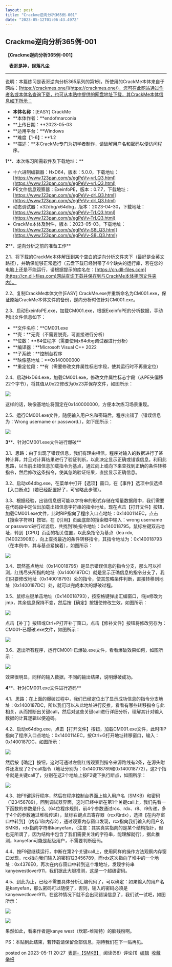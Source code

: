 ```yaml
---
layout: post
title: "Crackme逆向分析365例-001"
date: "2023-05-12T01:06:43.497Z"
---
```

Crackme逆向分析365例-001
-------------------

**【Crackme逆向分析365例-001】**

   **表哥是神，误落凡尘**

* * *

说明：本篇练习是表哥逆向分析365系列的第1例，所使用的CrackMe本体来自于网站：[https://crackmes.one/](https://crackmes.one/)，您可在此网站通过作者名或本体名查询下载，也可从本贴中提供的网盘地址下载，其CrackMe本体信息如下所示：

*   **本体名称：**\[EASY\] CrackMe
*   **本体作者：**endofmarconia
*   **上传日期：**2023-05-03
*   **适用平台：**Windows
*   **难度【1-6】：**1.2
*   **描述：**本CrackMe专门为初学者制作，请破解用户名和密码以便访问程序。

**1****、本次练习所需软件及下载地址：**

*   十六进制编辑器：HxD64，版本：5.0.0，下载地址：[https://www.123pan.com/s/egPeVv-vrLQ3.html](https://www.123pan.com/s/egPeVv-vrLQ3.html)
*   PE文件信息观察器：ExeinfoPE，版本：0.7.7，下载地址：[https://www.123pan.com/s/egPeVv-drLQ3.html](https://www.123pan.com/s/egPeVv-drLQ3.html)
*   动态调试器：x32dbg/x64dbg，版本：2023-04-30，下载地址：[https://www.123pan.com/s/egPeVv-TrLQ3.html](https://www.123pan.com/s/egPeVv-TrLQ3.html)
*   CrackMe本体及附件，版本：2023-05-03，下载地址：[https://www.123pan.com/s/egPeVv-S8LQ3.html](https://www.123pan.com/s/egPeVv-S8LQ3.html)

**2****、逆向分析之前的准备工作**

2.1、将下载的CrackMe本体解压到某个空白的逆向分析文件夹下（最好是全英文路径），并确保能够正常运行（云盘下载已经附带了4个缺失的运行库，若在您的电脑上还是不能运行，请根据提示的库名在：[https://cn.dll-files.com](https://cn.dll-files.com)网站查询下载并保存到与CrackMe本体相同文件夹内）。

2.2、复制CrackMe本体文件\[EASY\] CrackMe.exe并重新命名为CM001.exe，保证原始CrackMe本体文件的备份，逆向分析时仅针对CM001.exe。

2.3、启动ExeinfoPE.exe，加载CM001.exe，根据ExeinfoPE的分析数据，手动列出文件信息如下：

*   **文件名称：**CM001.exe
*   **壳：**无壳（不需要脱壳，可直接进行分析）
*   **位数：**64位程序（需要使用x64dbg调试器进行分析）
*   **编译器：**Microsoft Visual C++ 2022
*   **子系统：**控制台程序
*   **映像基地址：**0x140000000
*   **重定位段：**有（需要修改文件属性标志字段，使其运行时不再重定位）

2.4、启动HxD64.exe，加载CM001.exe，修改文件属性标志字段（从PE头偏移22个字节），将其值从0x22修改为0x23并保存文件，如图所示：

![](https://www.hualigs.cn/image/645cbbcb9a3ae.jpg)

这样的话，映像基地址将固定在0x140000000，方便本次练习场景重现。

2.5、运行CM001.exe文件，随便输入用户名和密码后，程序出错了（错误信息为：Wrong username or password.），如下图所示：

![](https://www.hualigs.cn/image/645cbd38662e8.jpg)

**3****、针对CM001.exe文件进行爆破**

3.1、思路：由于出现了错误信息，我们有理由相信，程序对输入的数据进行了某种计算，并且对计算结果进行了验证判断，以此决定显示正确或错误信息。利用此思路，以当前出错信息加载指令为基点，通过向上或向下来查找到正确的条件转移指令，然后修改这条指令，使其忽略验证结果，直接显示正确信息。

3.2、启动x64dbg.exe，在菜单中打开【选项】窗口，在【事件】选项中仅选择【入口断点】（若已经配置好了，可省略此步骤）。

3.3、根据经验，出错信息很可能以字符串的形式存储在常量数据段中，我们需要在代码段中定位出加载出错信息字符串的指令地址。现在点击【打开文件】按钮，加载CM001.exe文件，此时RIP指向了程序入口点地址：0x1400114EC，点击【搜索字符串】按钮，在【引用】页面底部的搜索框中输入：wrong username or password进行过滤后，共找到1处指令地址：0x140018795。鼠标左键双击地址，转到【CPU】页面的相关位置，以此条指令为基点（lea rdx,\[140023908\]），向上查找最近的条件转移指令，其指令地址为：0x140018793（在本例中，其与基点紧挨着），如图所示：

![](https://www.hualigs.cn/image/645cbe24c768c.jpg)

3.4、既然基点地址（0x140018795）是显示错误信息的指令分支，那么可以推测，红线尽头所指的地址（0x1400187DC）就是显示正确信息的指令分支了，我们只要修改地址（0x140018793）处的指令，使其忽略条件判断，直接转移到地址（0x1400187DC）处，就可以完成本次的爆破过程。

3.5、鼠标左键单击地址（0x140018793），按空格键弹出汇编窗口，将je修改为jmp，其余信息保持不变，然后按【确定】按钮使修改生效，如图所示：

![](https://www.hualigs.cn/image/645cbe8e64508.jpg)

点击【补丁】按钮或Ctrl+P打开补丁窗口，点击【修补文件】按钮将修改另存为：CM001-已爆破.exe文件，如图所示：

![](https://www.hualigs.cn/image/645cbe91ea444.jpg)

3.6、退出所有程序，运行CM001-已爆破.exe文件，看看爆破效果如何，如图所示：

![](https://www.hualigs.cn/image/645cbe958f5e1.jpg)

效果很明显，同样的输入数据，不同的输出结果，说明爆破成功。

**4****、针对CM001.exe文件进行追码**

4.1、思路：在上面的爆破过程中，我们已经定位出了显示成功信息的指令分支地址：0x1400187DC，所以我们可以从此地址进行反推，看看有哪些转移指令与此相关，从而推断出关键call，然后对这些关键call进行详细分析，理解其针对输入数据的计算逻辑以便追码。

4.2、启动x64dbg.exe，点击【打开文件】按钮，加载CM001.exe文件，此时RIP指向了程序入口点地址：0x1400114EC，按Ctrl+G打开地址转移窗口，输入：0x1400187DC，如图所示：

![](https://www.hualigs.cn/image/645cbe990e999.jpg)

然后按【确定】按钮，这时可通过左侧红线观察到指令来源路线有2条，在源头附件还发现了2个call指令（地址分别为：0x140018789和0x140018772），这2个指令就是关键call了，分别在这2个地址上按F2键下执行断点，如图所示：

![](https://www.hualigs.cn/image/645cbe9cefb72.jpg)

4.3、按F9键运行程序，然后在程序控制台界面上输入用户名（SMKB）和密码（123456789），回到调试器界面，这时已经中断在第1个关键call上，我们先看一下函数的参数是什么（64位程序规则，前4个参数通过rcx、rdx、r8、r9传递，多于4个的参数通过堆栈传递），鼠标右键点击寄存器（rcx和rdx），选择【在内存窗口中转到】（内存1和内存2），通过观察内存窗口发现，rcx指向我们输入的用户名SMKB，rdx指向字符串kanyefan，（注意：其实真实指向的是某个结构指针，但也无所谓了，因为结构中包含了我们需要关注的字符串，能理解就行），据此推测，kanyefan可能是超级用户，不需要判断密码。

4.4、按F9键继续运行，中断在第2个关键call上，使用同样的操作方法观察内存窗口发现，rcx指向我们输入的密码123456789，而rdx这次指向了堆中的一个地址：0x4376E0，再次在内存窗口中转到这个堆地址，发现字符串kanyewestlover911，我们据此大胆推测，这是一个超级密码。

4.5、到此为止，已经不需要具体分析汇编代码了，可以确定：如果输入的用户名是kanyefan，那么密码可以随便了，否则，输入的密码必须是kanyewestlover911，在这种情况下就不会出现错误信息了，我们试一试吧，如图所示：

![](https://www.hualigs.cn/image/645cbea092327.jpg)

![](https://www.hualigs.cn/image/645cbea42f648.jpg)

果然如此，看来作者是kanye west（坎耶-维斯特）的脑残粉啊。

PS：本贴到此结束，若转载请保留全部信息，期待我们在下一贴再见。

posted on 2023-05-11 20:27  [表哥-【SMKB】](https://www.cnblogs.com/SMKB/)  阅读(58)  评论(1)  [编辑](https://i.cnblogs.com/EditPosts.aspx?postid=17391913)  [收藏](javascript:void(0))  [举报](javascript:void(0))